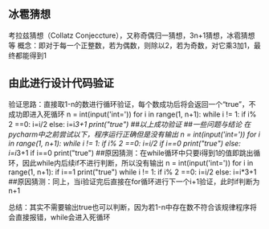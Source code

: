 ## 冰雹猜想
考拉兹猜想（Collatz Conjeccture），又称奇偶归一猜想，3n+1猜想，冰雹猜想等
概念：即对于每一个正整数，若为偶数，则除以2，若为奇数，对它乘3加1，最终都能得到1
## 由此进行设计代码验证
验证思路：直接取1-n的数进行循环验证，每个数成功后将会返回一个“true”，不成功即进入死循环
n = int(input('int='))
for i in range(1, n+1):
    while i != 1:
        if i% 2 ==0:
            i=i/2
        else:
            i=i*3+1
    print("true")
##以上成功验证
##一些问题与结论
在pycharm中之前尝试以下，程序运行正确但是没有输出
n = int(input('int='))
for i in range(1, n+1):
    while i != 1:
        if i% 2 ==0:
            i=i/2
            if i==0
            print("true")
        else:
            i=i*3+1
            if i==0
            print("true")
##原因猜测：在while循环中只要i得到1的值即跳出循环，因此while内后续if不进行判断，所以没有输出
n = int(input('int='))
for i in range(1, n+1):
    if i==1
    print("true")
    while i != 1:
        if i% 2 ==0:
            i=i/2
        else:
            i=i*3+1
##原因猜测：同上，当i验证完后直接在for循环进行下一个i+1验证，此时if判断为n+1

总结：其实不需要输出true也可以判断，因为若1-n中存在数不符合该规律程序将会直接报错，while会进入死循环



